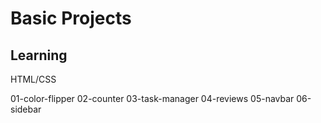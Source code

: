 # Basic Projects

## Learning

HTML/CSS

01-color-flipper
02-counter
03-task-manager
04-reviews
05-navbar
06-sidebar
